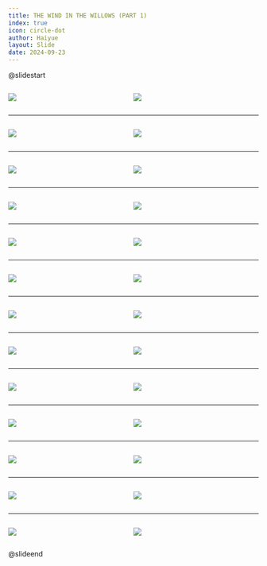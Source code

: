 ```yaml
---
title: THE WIND IN THE WILLOWS (PART 1)
index: true
icon: circle-dot
author: Haiyue
layout: Slide
date: 2024-09-23
---
```

 
@slidestart

<div style="display:flex">
<div style="flex:1">

![](/reading/english/Level-Z/THE%20WIND%20IN%20THE%20WILLOWS%20(PART%201)/001.webp)
</div>
<div style="flex:1">

![](/reading/english/Level-Z/THE%20WIND%20IN%20THE%20WILLOWS%20(PART%201)/002.webp)
</div>
</div>

---

<div style="display:flex">
<div style="flex:1">

![](/reading/english/Level-Z/THE%20WIND%20IN%20THE%20WILLOWS%20(PART%201)/003.webp)
</div>
<div style="flex:1">

![](/reading/english/Level-Z/THE%20WIND%20IN%20THE%20WILLOWS%20(PART%201)/004.webp)
</div>
</div>

---

<div style="display:flex">
<div style="flex:1">

![](/reading/english/Level-Z/THE%20WIND%20IN%20THE%20WILLOWS%20(PART%201)/005.webp)
</div>
<div style="flex:1">

![](/reading/english/Level-Z/THE%20WIND%20IN%20THE%20WILLOWS%20(PART%201)/006.webp)
</div>
</div>

---

<div style="display:flex">
<div style="flex:1">

![](/reading/english/Level-Z/THE%20WIND%20IN%20THE%20WILLOWS%20(PART%201)/007.webp)
</div>
<div style="flex:1">

![](/reading/english/Level-Z/THE%20WIND%20IN%20THE%20WILLOWS%20(PART%201)/008.webp)
</div>
</div>

---

<div style="display:flex">
<div style="flex:1">

![](/reading/english/Level-Z/THE%20WIND%20IN%20THE%20WILLOWS%20(PART%201)/009.webp)
</div>
<div style="flex:1">

![](/reading/english/Level-Z/THE%20WIND%20IN%20THE%20WILLOWS%20(PART%201)/010.webp)
</div>
</div>

---

<div style="display:flex">
<div style="flex:1">

![](/reading/english/Level-Z/THE%20WIND%20IN%20THE%20WILLOWS%20(PART%201)/011.webp)
</div>
<div style="flex:1">

![](/reading/english/Level-Z/THE%20WIND%20IN%20THE%20WILLOWS%20(PART%201)/012.webp)
</div>
</div>

---

<div style="display:flex">
<div style="flex:1">

![](/reading/english/Level-Z/THE%20WIND%20IN%20THE%20WILLOWS%20(PART%201)/013.webp)
</div>
<div style="flex:1">

![](/reading/english/Level-Z/THE%20WIND%20IN%20THE%20WILLOWS%20(PART%201)/014.webp)
</div>
</div>

---

<div style="display:flex">
<div style="flex:1">

![](/reading/english/Level-Z/THE%20WIND%20IN%20THE%20WILLOWS%20(PART%201)/015.webp)
</div>
<div style="flex:1">

![](/reading/english/Level-Z/THE%20WIND%20IN%20THE%20WILLOWS%20(PART%201)/016.webp)
</div>
</div>

---

<div style="display:flex">
<div style="flex:1">

![](/reading/english/Level-Z/THE%20WIND%20IN%20THE%20WILLOWS%20(PART%201)/017.webp)
</div>
<div style="flex:1">

![](/reading/english/Level-Z/THE%20WIND%20IN%20THE%20WILLOWS%20(PART%201)/018.webp)
</div>
</div>

---

<div style="display:flex">
<div style="flex:1">

![](/reading/english/Level-Z/THE%20WIND%20IN%20THE%20WILLOWS%20(PART%201)/019.webp)
</div>
<div style="flex:1">

![](/reading/english/Level-Z/THE%20WIND%20IN%20THE%20WILLOWS%20(PART%201)/020.webp)
</div>
</div>

---

<div style="display:flex">
<div style="flex:1">

![](/reading/english/Level-Z/THE%20WIND%20IN%20THE%20WILLOWS%20(PART%201)/021.webp)
</div>
<div style="flex:1">

![](/reading/english/Level-Z/THE%20WIND%20IN%20THE%20WILLOWS%20(PART%201)/022.webp)
</div>
</div>

---

<div style="display:flex">
<div style="flex:1">

![](/reading/english/Level-Z/THE%20WIND%20IN%20THE%20WILLOWS%20(PART%201)/023.webp)
</div>
<div style="flex:1">

![](/reading/english/Level-Z/THE%20WIND%20IN%20THE%20WILLOWS%20(PART%201)/024.webp)
</div>
</div>

---

<div style="display:flex">
<div style="flex:1">

![](/reading/english/Level-Z/THE%20WIND%20IN%20THE%20WILLOWS%20(PART%201)/025.webp)
</div>
<div style="flex:1">

![](/reading/english/Level-Z/THE%20WIND%20IN%20THE%20WILLOWS%20(PART%201)/026.webp)
</div>
</div>

@slideend
